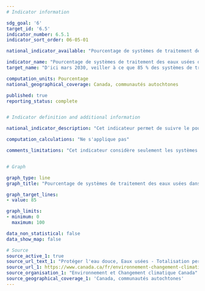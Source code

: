 ```yaml
---
# Indicator information

sdg_goal: '6'
target_id: '6.5'
indicator_number: 6.5.1
indicator_sort_order: 06-05-01

national_indicator_available: "Pourcentage de systèmes de traitement des eaux usées dans les réserves qui respectent les normes de qualité des effluents"

indicator_name: "Pourcentage de systèmes de traitement des eaux usées dans les réserves qui respectent les normes de qualité des effluents"
target_name: "D'ici mars 2030, veiller à ce que 85 % des systèmes de traitement des eaux usées dans les réserves respectent les normes de qualité des effluents"

computation_units: Pourcentage
national_geographical_coverage: Canada, communautés autochtones

published: true
reporting_status: complete


# Indicator definition and additional information

national_indicator_description: "Cet indicateur permet de suivre le pourcentage de systèmes de traitement des eaux usées dans les réserves qui respectent les normes de qualité des effluents du [Règlement sur les effluents des systèmes d'assainissement des eaux usées](https://laws-lois.justice.gc.ca/fra/reglements/DORS-2012-139/TexteComplet.html) ou un accord d'équivalence."

computation_calculations: "Ne s'applique pas"

comments_limitations: "Cet indicateur considère seulement les systèmes de traitement des eaux usées qui rapportent activement la qualité des effluents. Actuellement, un nombre significatif de systèmes de traitement des eaux usées dans les communautés autochtones ne rapportent pas activement ces données. Les données doivent être interprétées en tenant compte de cette limitation."


# Graph

graph_type: line
graph_title: "Pourcentage de systèmes de traitement des eaux usées dans les réserves qui respectent les normes de qualité des effluents"

graph_target_lines:
- value: 85

graph_limits:
- minimum: 0
  maximum: 100

data_non_statistical: false
data_show_map: false

# Source
source_active_1: true
source_url_text_1: "Protéger l'eau douce, Eaux usées - Totalisation personnalisée"
source_url_1: https://www.canada.ca/fr/environnement-changement-climatique/services/eaux-usees.html
source_organisation_1: "Environnement et Changement climatique Canada"
source_geographical_coverage_1: 'Canada, communautés autochtones'
---
```

